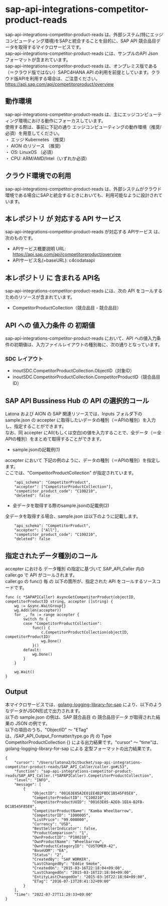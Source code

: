 # sap-api-integrations-competitor-product-reads  
sap-api-integrations-competitor-product-reads は、外部システム(特にエッジコンピューティング環境)をSAPと統合することを目的に、SAP API 競合品目データを取得するマイクロサービスです。  
sap-api-integrations-competitor-product-reads には、サンプルのAPI Json フォーマットが含まれています。  
sap-api-integrations-competitor-product-reads は、オンプレミス版である（＝クラウド版ではない）SAPC4HANA API の利用を前提としています。クラウド版APIを利用する場合は、ご注意ください。  
https://api.sap.com/api/competitorproduct/overview  

## 動作環境
sap-api-integrations-competitor-product-reads は、主にエッジコンピューティング環境における動作にフォーカスしています。   
使用する際は、事前に下記の通り エッジコンピューティングの動作環境（推奨/必須）を用意してください。   
・ エッジ Kubernetes （推奨）    
・ AION のリソース （推奨)    
・ OS: LinuxOS （必須）    
・ CPU: ARM/AMD/Intel（いずれか必須） 

## クラウド環境での利用  
sap-api-integrations-competitor-product-reads は、外部システムがクラウド環境である場合にSAPと統合するときにおいても、利用可能なように設計されています。  

## 本レポジトリ が 対応する API サービス
sap-api-integrations-competitor-product-reads が対応する APIサービス は、次のものです。

* APIサービス概要説明 URL: https://api.sap.com/api/competitorproduct/overview  
* APIサービス名(=baseURL): c4codataapi

## 本レポジトリ に 含まれる API名
sap-api-integrations-competitor-product-reads には、次の API をコールするためのリソースが含まれています。  

* CompetitorProductCollection（競合品目 - 競合品目）  

## API への 値入力条件 の 初期値
sap-api-integrations-competitor-product-reads において、API への値入力条件の初期値は、入力ファイルレイアウトの種別毎に、次の通りとなっています。  

### SDC レイアウト

* inoutSDC.CompetitorProductCollection.ObjectID（対象ID）
* inoutSDC.CompetitorProductCollection.CompetitorProductID（競合品目ID）  


## SAP API Bussiness Hub の API の選択的コール

Latona および AION の SAP 関連リソースでは、Inputs フォルダ下の sample.json の accepter に取得したいデータの種別（＝APIの種別）を入力し、指定することができます。  
なお、同 accepter にAll(もしくは空白)の値を入力することで、全データ（＝全APIの種別）をまとめて取得することができます。  

* sample.jsonの記載例(1)  

accepter において 下記の例のように、データの種別（＝APIの種別）を指定します。  
ここでは、"CompetitorProductCollection" が指定されています。    
  
```
	"api_schema": "CompetitorProduct",
	"accepter": ["CompetitorProductCollection"],
	"competitor_product_code": "C100210",
	"deleted": false
```
  
* 全データを取得する際のsample.jsonの記載例(2)  

全データを取得する場合、sample.json は以下のように記載します。  

```
	"api_schema": "CompetitorProduct",
	"accepter": ["All"],
	"competitor_product_code": "C100210",
	"deleted": false
```

## 指定されたデータ種別のコール

accepter における データ種別 の指定に基づいて SAP_API_Caller 内の caller.go で API がコールされます。  
caller.go の func() 毎 の 以下の箇所が、指定された API をコールするソースコードです。  

```
func (c *SAPAPICaller) AsyncGetCompetitorProduct(objectID, competitorProductID string, accepter []string) {
	wg := &sync.WaitGroup{}
	wg.Add(len(accepter))
	for _, fn := range accepter {
		switch fn {
		case "CompetitorProductCollection":
			func() {
				c.CompetitorProductCollection(objectID, competitorProductID)
				wg.Done()
			}()
		default:
			wg.Done()
		}
	}

	wg.Wait()
}
```

## Output  
本マイクロサービスでは、[golang-logging-library-for-sap](https://github.com/latonaio/golang-logging-library-for-sap) により、以下のようなデータがJSON形式で出力されます。  
以下の sample.json の例は、SAP 競合品目 の 競合品目データ が取得された結果の JSON の例です。  
以下の項目のうち、"ObjectID" ～ "ETag" は、/SAP_API_Output_Formatter/type.go 内 の Type CompetitorProductCollection {} による出力結果です。"cursor" ～ "time"は、golang-logging-library-for-sap による 定型フォーマットの出力結果です。  

```
{
	"cursor": "/Users/latona2/bitbucket/sap-api-integrations-competitor-product-reads/SAP_API_Caller/caller.go#L53",
	"function": "sap-api-integrations-competitor-product-reads/SAP_API_Caller.(*SAPAPICaller).CompetitorProductCollection",
	"level": "INFO",
	"message": [
		{
			"ObjectID": "00163E05A2E01EE4B2FBDC1B545F85E8",
			"CompetitorProductID": "C100210",
			"CompetitorProductUUID": "00163E05-A2E0-1EE4-B2FB-DC1B545F85E8",
			"CompetitorProductName": "Kamba Wheelbarrow",
			"CompetitorID": "1000005",
			"ListPrice": "99.000000",
			"Currency": "USD",
			"BestSellerIndicator": false,
			"ProductComparison": "1",
			"OwnProductID": "P100210",
			"OwnProductName": "Wheelbarrow",
			"OwnProductCategoryID": "CUSTOMER-42",
			"BaseUOM": "EA",
			"Status": "2",
			"CreatedBy": "SAP WORKER",
			"LastChangedBy": "Eddie Smoke",
			"CreatedOn": "2015-03-16T22:18:04+09:00",
			"LastChangedOn": "2015-03-16T22:18:04+09:00",
			"EntityLastChangedOn": "2015-03-16T22:18:04+09:00",
			"ETag": "2016-07-13T20:41:32+09:00"
		}
	],
	"time": "2022-07-27T11:29:33+09:00"
}

```